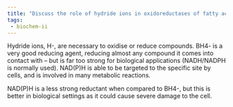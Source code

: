```yaml
---
title: "Discuss the role of hydride ions in oxidoreductases of fatty acid biosynthesis, comparing the use of borohydride and cofactors like NADH and NADPH. How do these reducing agents differ in terms of effectiveness and biological applicability? "
tags:
 - biochem-ii
---
```

Hydride ions, H-, are necessary to oxidise or reduce compounds. BH4- is a very good reducing agent, reducing almost any compound it comes into contact with – but is far too strong for biological applications (NADH/NADPH is normally used). NAD(P)H is able to be targeted to the specific site by cells, and is involved in many metabolic reactions.  

NAD(P)H is a less strong reductant when compared to BH4-, but this is better in biological settings as it could cause severe damage to the cell.  
